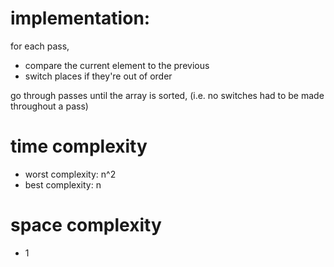# implementation:
for each pass,
- compare the current element to the previous
- switch places if they're out of order

go through passes until the array is sorted, (i.e. no switches had to be made throughout a pass) 

# time complexity
- worst complexity: n^2
- best complexity: n

# space complexity
- 1
